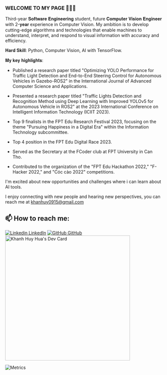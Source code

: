### WELCOME TO MY PAGE 👋👋👋
Third-year 𝐒𝐨𝐟𝐭𝐰𝐚𝐫𝐞 𝐄𝐧𝐠𝐢𝐧𝐞𝐞𝐫𝐢𝐧𝐠 student, future 𝐂𝐨𝐦𝐩𝐮𝐭𝐞𝐫 𝐕𝐢𝐬𝐢𝐨𝐧 𝐄𝐧𝐠𝐢𝐧𝐞𝐞𝐫 with 2-𝐲𝐞𝐚𝐫 experience in Computer Vision. My ambition is to develop cutting-edge algorithms and technologies that enable machines to understand, interpret, and respond to visual information with accuracy and efficiency. 

𝐇𝐚𝐫𝐝 𝐒𝐤𝐢𝐥𝐥: Python, Computer Vision, AI with TensorFlow.

𝐌𝐲 𝐤𝐞𝐲 𝐡𝐢𝐠𝐡𝐥𝐢𝐠𝐡𝐭𝐬:
 - Published a research paper titled "Optimizing YOLO Performance for Traffic Light Detection and End-to-End Steering Control for Autonomous Vehicles in Gazebo-ROS2" in the International Journal of Advanced Computer Science and Applications.

 - Presented a research paper titled "Traffic Lights Detection and Recognition Method using Deep Learning with Improved YOLOv5 for Autonomous Vehicle in ROS2" at the 2023 International Conference on Intelligent Information Technology (ICIIT 2023).

 - Top 9 finalists in the FPT Edu Research Festival 2023, focusing on the theme "Pursuing Happiness in a Digital Era" within the Information Technology subcommittee.

 - Top 4 position in the FPT Edu Digital Race 2023.

 - Served as the Secretary at the FCoder club at FPT University in Can Tho.

 - Contributed to the organization of the "FPT Edu Hackathon 2022," "F-Hacker 2022," and "Cóc cào 2022" competitions.

I'm excited about new opportunities and challenges where i can learn about AI tools.

I enjoy connecting with new people and hearing new perspectives, you can reach me at khanhuy0915@gmail.com

## 📫 How to reach me: 
[![Linkedin](https://i.stack.imgur.com/gVE0j.png) LinkedIn](https://www.linkedin.com/in/hua-huy-17705a279/) [![GitHub](https://i.stack.imgur.com/tskMh.png) GitHub](https://github.com/HyUvscode)
<a href="https://app.daily.dev/Khuy"><img src="https://api.daily.dev/devcards/c95f6011eb114df19aa24f1d193799a2.png?r=8jd" width="400" alt="Khanh Huy Hua's Dev Card"/></a>

![Metrics](https://metrics.lecoq.io/HyUvscode?template=classic&base=header%2C%20activity%2C%20community%2C%20repositories%2C%20metadata&base.indepth=false&base.hireable=false&base.skip=false&config.timezone=Asia%2FSaigon)
